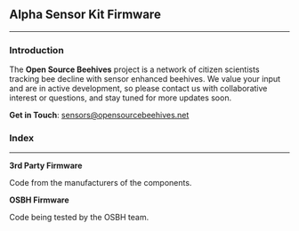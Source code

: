 ## Alpha Sensor Kit Firmware
----------------------------

### Introduction
The **Open Source Beehives** project is a network of citizen scientists tracking bee decline with sensor enhanced beehives. We value your input and are in active development, so please contact us with collaborative interest or questions, and stay tuned for more updates soon.

**Get in Touch**: sensors@opensourcebeehives.net

### Index
------------------------------

**3rd Party Firmware**

Code from the manufacturers of the components.

**OSBH Firmware**

Code being tested by the OSBH team.
